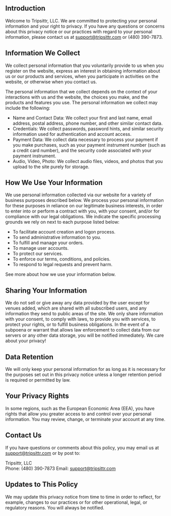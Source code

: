 ## Introduction

Welcome to Tripsittr, LLC. We are committed to protecting your personal information and your right to privacy. If you have any questions or concerns about this privacy notice or our practices with regard to your personal information, please contact us at support@tripsittr.com or (480) 390-7873.

## Information We Collect

We collect personal information that you voluntarily provide to us when you register on the website, express an interest in obtaining information about us or our products and services, when you participate in activities on the website, or otherwise when you contact us.

The personal information that we collect depends on the context of your interactions with us and the website, the choices you make, and the products and features you use. The personal information we collect may include the following:

- Name and Contact Data: We collect your first and last name, email address, postal address, phone number, and other similar contact data.
- Credentials: We collect passwords, password hints, and similar security information used for authentication and account access.
- Payment Data: We collect data necessary to process your payment if you make purchases, such as your payment instrument number (such as a credit card number), and the security code associated with your payment instrument.
- Audio, Video, Photo: We collect audio files, videos, and photos that you upload to the site purely for storage.

## How We Use Your Information

We use personal information collected via our website for a variety of business purposes described below. We process your personal information for these purposes in reliance on our legitimate business interests, in order to enter into or perform a contract with you, with your consent, and/or for compliance with our legal obligations. We indicate the specific processing grounds we rely on next to each purpose listed below:

- To facilitate account creation and logon process.
- To send administrative information to you.
- To fulfill and manage your orders.
- To manage user accounts.
- To protect our services.
- To enforce our terms, conditions, and policies.
- To respond to legal requests and prevent harm.

See more about how we use your information below.

## Sharing Your Information

We do not sell or give away any data provided by the user except for venues added, which are shared with all subscribed users, and any information they send to public areas of the site. We only share information with your consent, to comply with laws, to provide you with services, to protect your rights, or to fulfill business obligations. In the event of a subpoena or warrant that allows law enforcement to collect data from our servers or any other data storage, you will be notified immediately. We care about your privacy!

## Data Retention

We will only keep your personal information for as long as it is necessary for the purposes set out in this privacy notice unless a longer retention period is required or permitted by law.

## Your Privacy Rights

In some regions, such as the European Economic Area (EEA), you have rights that allow you greater access to and control over your personal information. You may review, change, or terminate your account at any time.

## Contact Us

If you have questions or comments about this policy, you may email us at support@tripsittr.com or by post to:

Tripsittr, LLC  
Phone: (480) 390-7873
Email: support@tripsittr.com

## Updates to This Policy

We may update this privacy notice from time to time in order to reflect, for example, changes to our practices or for other operational, legal, or regulatory reasons. You will always be notified.
